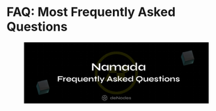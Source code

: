 # FAQ: Most Frequently Asked Questions

<figure><img src="../.gitbook/assets/Twitter header - 10.png" alt=""><figcaption></figcaption></figure>
